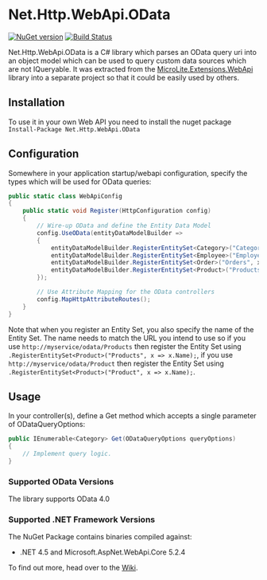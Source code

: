 Net.Http.WebApi.OData
=====================

[![NuGet version](https://badge.fury.io/nu/Net.Http.WebApi.OData.svg)](http://badge.fury.io/nu/Net.Http.WebApi.OData) [![Build Status](https://trevorpilley.visualstudio.com/_apis/public/build/definitions/fc5359a3-f836-4a04-b0f1-794c853037c8/1/badge)](https://trevorpilley.visualstudio.com/Net.Http.WebApi.OData)

Net.Http.WebApi.OData is a C# library which parses an OData query uri into an object model which can be used to query custom data sources which are not IQueryable. It was extracted from the [MicroLite.Extensions.WebApi](https://github.com/TrevorPilley/MicroLite.Extensions.WebApi) library into a separate project so that it could be easily used by others.

## Installation

To use it in your own Web API you need to install the nuget package `Install-Package Net.Http.WebApi.OData`

## Configuration

Somewhere in your application startup/webapi configuration, specify the types which will be used for OData queries:

```csharp
public static class WebApiConfig
{
    public static void Register(HttpConfiguration config)
    {
        // Wire-up OData and define the Entity Data Model
        config.UseOData(entityDataModelBuilder =>
        {
            entityDataModelBuilder.RegisterEntitySet<Category>("Categories", x => x.Name);
            entityDataModelBuilder.RegisterEntitySet<Employee>("Employees", x => x.EmailAddress);
            entityDataModelBuilder.RegisterEntitySet<Order>("Orders", x => x.OrderId);
            entityDataModelBuilder.RegisterEntitySet<Product>("Products", x => x.Name);
        });

        // Use Attribute Mapping for the OData controllers
        config.MapHttpAttributeRoutes();
    }
}
```

Note that when you register an Entity Set, you also specify the name of the Entity Set. The name needs to match the URL you intend to use so if you use `http://myservice/odata/Products` then register the Entity Set using `.RegisterEntitySet<Product>("Products", x => x.Name);`, if you use `http://myservice/odata/Product` then register the Entity Set using `.RegisterEntitySet<Product>("Product", x => x.Name);`.

## Usage

In your controller(s), define a Get method which accepts a single parameter of ODataQueryOptions:

```csharp
public IEnumerable<Category> Get(ODataQueryOptions queryOptions)
{
    // Implement query logic.
}
```

### Supported OData Versions

The library supports OData 4.0

### Supported .NET Framework Versions

The NuGet Package contains binaries compiled against:

* .NET 4.5 and Microsoft.AspNet.WebApi.Core 5.2.4

To find out more, head over to the [Wiki](https://github.com/TrevorPilley/Net.Http.WebApi.OData/wiki).